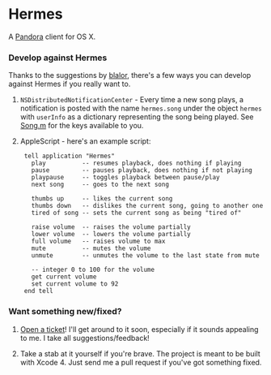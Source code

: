 Hermes
======

A [Pandora](http://www.pandora.com) client for OS X.

### Develop against Hermes

Thanks to the suggestions by [blalor](https://github.com/blalor), there's a few
ways you can develop against Hermes if you really want to.

1. `NSDistributedNotificationCenter` - Every time a new song plays, a
   notification is posted with the name `hermes.song` under the object `hermes`
   with `userInfo` as a dictionary representing the song being played. See
   [Song.m](https://github.com/alexcrichton/hermes/blob/master/Classes/Pandora/Song.m#L40)
   for the keys available to you.

2. AppleScript - here's an example script:

        tell application "Hermes"
          play          -- resumes playback, does nothing if playing
          pause         -- pauses playback, does nothing if not playing
          playpause     -- toggles playback between pause/play
          next song     -- goes to the next song

          thumbs up     -- likes the current song
          thumbs down   -- dislikes the current song, going to another one
          tired of song -- sets the current song as being "tired of"

          raise volume  -- raises the volume partially
          lower volume  -- lowers the volume partially
          full volume   -- raises volume to max
          mute          -- mutes the volume
          unmute        -- unmutes the volume to the last state from mute

          -- integer 0 to 100 for the volume
          get current volume
          set current volume to 92
        end tell

### Want something new/fixed?

1. [Open a ticket](https://github.com/alexcrichton/hermes/issues)! I'll get
   around to it soon, especially if it sounds appealing to me. I take all
   suggestions/feedback!

2. Take a stab at it yourself if you're brave. The project is meant to be built
   with Xcode 4. Just send me a pull request if you've got something fixed.
